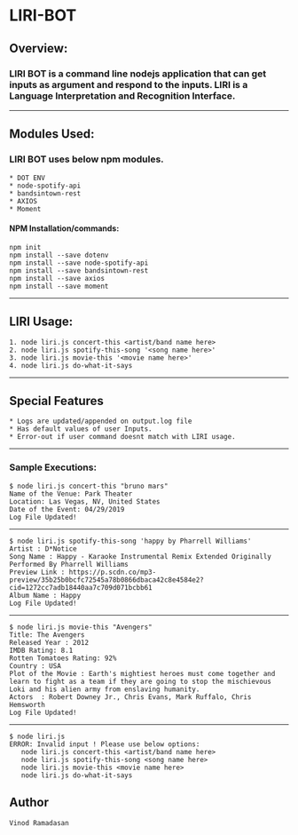 # LIRI-BOT
## Overview:
### LIRI BOT is a command line nodejs application that can get inputs as argument and respond to the inputs. LIRI is a Language Interpretation and Recognition Interface.
*****************

## Modules Used:
### LIRI BOT uses below npm modules.
```
* DOT ENV
* node-spotify-api
* bandsintown-rest
* AXIOS
* Moment
```
#### NPM Installation/commands:
```
npm init
npm install --save dotenv
npm install --save node-spotify-api
npm install --save bandsintown-rest
npm install --save axios
npm install --save moment
```
*****************

## LIRI Usage:
```
1. node liri.js concert-this <artist/band name here>
2. node liri.js spotify-this-song '<song name here>'
3. node liri.js movie-this '<movie name here>'
4. node liri.js do-what-it-says
```
*****************

## Special Features
```
* Logs are updated/appended on output.log file
* Has default values of user Inputs.
* Error-out if user command doesnt match with LIRI usage.
```
*****************
### Sample Executions:
```
$ node liri.js concert-this "bruno mars"
Name of the Venue: Park Theater
Location: Las Vegas, NV, United States
Date of the Event: 04/29/2019
Log File Updated!

```
-----
```
$ node liri.js spotify-this-song 'happy by Pharrell Williams'
Artist : D*Notice
Song Name : Happy - Karaoke Instrumental Remix Extended Originally Performed By Pharrell Williams
Preview Link : https://p.scdn.co/mp3-preview/35b25b0bcfc72545a78b0866dbaca42c8e4584e2?cid=1272cc7adb18440aa7c709d071bcbb61
Album Name : Happy
Log File Updated!

```
----
```
$ node liri.js movie-this "Avengers"
Title: The Avengers
Released Year : 2012
IMDB Rating: 8.1
Rotten Tomatoes Rating: 92%
Country : USA
Plot of the Movie : Earth's mightiest heroes must come together and learn to fight as a team if they are going to stop the mischievous Loki and his alien army from enslaving humanity.
Actors  : Robert Downey Jr., Chris Evans, Mark Ruffalo, Chris Hemsworth
Log File Updated!

```
---
```
$ node liri.js 
ERROR: Invalid input ! Please use below options: 
   node liri.js concert-this <artist/band name here>
   node liri.js spotify-this-song <song name here>
   node liri.js movie-this <movie name here>
   node liri.js do-what-it-says 

```
## Author
``` Vinod Ramadasan ```

